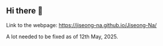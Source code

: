 ## Hi there 👋

Link to the webpage: https://jiseong-na.github.io/Jiseong-Na/

A lot needed to be fixed as of 12th May, 2025.
<!--
**Jiseong-Na/Jiseong-Na** is a ✨ _special_ ✨ repository because its `README.md` (this file) appears on your GitHub profile.

Here are some ideas to get you started:

- 🔭 I’m currently working on ...
- 🌱 I’m currently learning ...
- 👯 I’m looking to collaborate on ...
- 🤔 I’m looking for help with ...
- 💬 Ask me about ...
- 📫 How to reach me: ...
- 😄 Pronouns: ...
- ⚡ Fun fact: ...
-->
